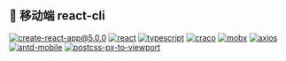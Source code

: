 ## 🌈 移动端 react-cli

[![create-react-app@5.0.0](https://img.shields.io/badge/create--react--app-5.0.0-green)](https://github.com/facebook/create-react-app/releases/tag/v5.0.0)     [![react](https://img.shields.io/badge/react-17.0.2-green)](https://github.com/facebook/react) [![typescript](https://img.shields.io/badge/typescript-4.5.4-green)](https://www.typescriptlang.org/) [![craco](https://img.shields.io/badge/craco-6.4.3-green)](https://github.com/gsoft-inc/craco) [![mobx](https://img.shields.io/badge/mobx-6.3.10-green)](https://mobx.js.org/README.html) [![axios](https://img.shields.io/badge/axios-0.24.0-green)](https://www.axios-http.cn/) [![antd-mobile](https://img.shields.io/badge/antd--mobile-5.0.0--rc.12-green)](https://mobile.ant.design/) [![postcss-px-to-viewport](https://img.shields.io/badge/postcss--px--to--viewport-1.1.1-green)](https://github.com/evrone/postcss-px-to-viewport/blob/master/README.md)
